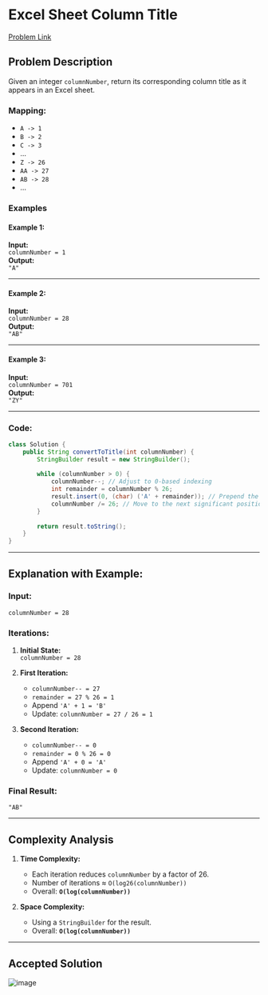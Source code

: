 # Excel Sheet Column Title
[Problem Link](https://leetcode.com/problems/excel-sheet-column-title/)

## Problem Description
Given an integer `columnNumber`, return its corresponding column title as it appears in an Excel sheet.

### Mapping:
- `A -> 1`
- `B -> 2`
- `C -> 3`
- ...
- `Z -> 26`
- `AA -> 27`
- `AB -> 28`
- ...
  
### Examples

#### Example 1:
**Input:**  
`columnNumber = 1`  
**Output:**  
`"A"`

---

#### Example 2:
**Input:**  
`columnNumber = 28`  
**Output:**  
`"AB"`

---

#### Example 3:
**Input:**  
`columnNumber = 701`  
**Output:**  
`"ZY"`

---

### Code:
```java
class Solution {
    public String convertToTitle(int columnNumber) {
        StringBuilder result = new StringBuilder();
        
        while (columnNumber > 0) {
            columnNumber--; // Adjust to 0-based indexing
            int remainder = columnNumber % 26;
            result.insert(0, (char) ('A' + remainder)); // Prepend the character
            columnNumber /= 26; // Move to the next significant position
        }
        
        return result.toString();
    }
}
```

---

## Explanation with Example:
### Input:
`columnNumber = 28`

### Iterations:
1. **Initial State:**  
   `columnNumber = 28`

2. **First Iteration:**  
   - `columnNumber-- = 27`
   - `remainder = 27 % 26 = 1`
   - Append `'A' + 1 = 'B'`
   - Update: `columnNumber = 27 / 26 = 1`

3. **Second Iteration:**  
   - `columnNumber-- = 0`
   - `remainder = 0 % 26 = 0`
   - Append `'A' + 0 = 'A'`
   - Update: `columnNumber = 0`

### Final Result:
`"AB"`

---

## Complexity Analysis
1. **Time Complexity:**  
   - Each iteration reduces `columnNumber` by a factor of 26.
   - Number of iterations ≈ `O(log26(columnNumber))`
   - Overall: **`O(log(columnNumber))`**

2. **Space Complexity:**  
   - Using a `StringBuilder` for the result.
   - Overall: **`O(log(columnNumber))`**

---
## Accepted Solution
![image](https://github.com/user-attachments/assets/f88adab0-0524-4016-8554-7fa63eaa4729)
